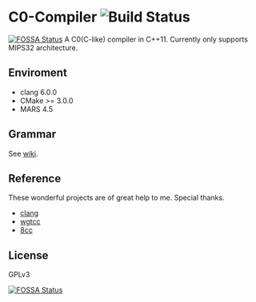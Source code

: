 # C0-Compiler ![Build Status](https://travis-ci.com/biopuppet/C0-Compiler.svg?branch=master)
[![FOSSA Status](https://app.fossa.com/api/projects/git%2Bgithub.com%2Fbiopuppet%2FC0-Compiler.svg?type=shield)](https://app.fossa.com/projects/git%2Bgithub.com%2Fbiopuppet%2FC0-Compiler?ref=badge_shield)
A C0(C-like) compiler in C++11.
Currently only supports MIPS32 architecture.


## Enviroment
- clang 6.0.0
- CMake >= 3.0.0
- MARS 4.5

## Grammar
See [wiki](https://github.com/biopuppet/C0-Compiler/wiki).

## Reference
These wonderful projects are of great help to me. Special thanks.

- [clang](https://clang.llvm.org/)
- [wgtcc](https://github.com/wgtdkp/wgtcc)
- [8cc](https://github.com/rui314/8cc)

## License
GPLv3


[![FOSSA Status](https://app.fossa.com/api/projects/git%2Bgithub.com%2Fbiopuppet%2FC0-Compiler.svg?type=large)](https://app.fossa.com/projects/git%2Bgithub.com%2Fbiopuppet%2FC0-Compiler?ref=badge_large)